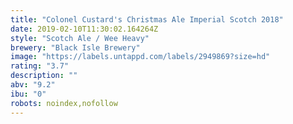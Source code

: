 ```yaml
---
title: "Colonel Custard's Christmas Ale Imperial Scotch 2018"
date: 2019-02-10T11:30:02.164264Z
style: "Scotch Ale / Wee Heavy"
brewery: "Black Isle Brewery"
image: "https://labels.untappd.com/labels/2949869?size=hd"
rating: "3.7"
description: ""
abv: "9.2"
ibu: "0"
robots: noindex,nofollow
---
```

